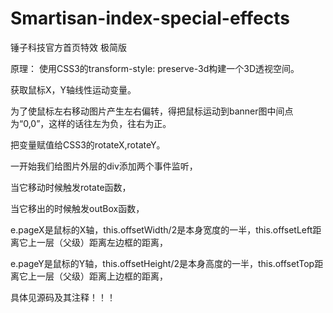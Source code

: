 # Smartisan-index-special-effects
锤子科技官方首页特效  极简版

  原理： 
   使用CSS3的transform-style: preserve-3d构建一个3D透视空间。
   
   获取鼠标X，Y轴线性运动变量。 
   
   为了使鼠标左右移动图片产生左右偏转，得把鼠标运动到banner图中间点为“0,0”，这样的话往左为负，往右为正。
   
   把变量赋值给CSS3的rotateX,rotateY。
   

一开始我们给图片外层的div添加两个事件监听，

当它移动时候触发rotate函数，

当它移出的时候触发outBox函数，

e.pageX是鼠标的X轴，this.offsetWidth/2是本身宽度的一半，this.offsetLeft距离它上一层（父级）距离左边框的距离，

e.pageY是鼠标的Y轴，this.offsetHeight/2是本身高度的一半，this.offsetTop距离它上一层（父级）距离上边框的距离，

具体见源码及其注释！！！

